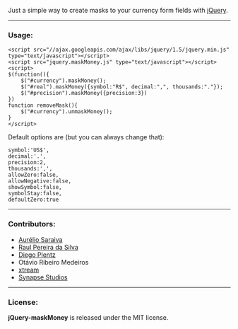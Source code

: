 Just a simple way to create masks to your currency form fields with [jQuery](http://jquery.com/).

***
### Usage:

	<script src="//ajax.googleapis.com/ajax/libs/jquery/1.5/jquery.min.js" type="text/javascript"></script>
	<script src="jquery.maskMoney.js" type="text/javascript"></script>
	<script>
	$(function(){
		$("#currency").maskMoney();
		$("#real").maskMoney({symbol:"R$", decimal:",", thousands:"."});
		$("#precision").maskMoney({precision:3})
	})
	function removeMask(){
		$("#currency").unmaskMoney();
	}
	</script>

Default options are (but you can always change that):

	symbol:'US$',
	decimal:'.',
	precision:2,
	thousands:',',
	allowZero:false,
	allowNegative:false,
	showSymbol:false,
	symbolStay:false,
	defaultZero:true

***
### Contributors:
 * [Aurélio Saraiva](mailto:aureliosaraiva@gmail.com)
 * [Raul Pereira da Silva](http://raulpereira.com)
 * [Diego Plentz](http://plentz.org)
 * Otávio Ribeiro Medeiros
 * [xtream](http://github.com/xtream)
 * [Synapse Studios](http://github.com/synapsestudios)

***
### License:
__jQuery-maskMoney__ is released under the MIT license.